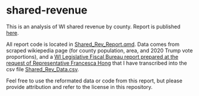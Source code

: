 # shared-revenue
This is an analysis of WI shared revenue by county.  Report is published [here](https://mjzenz.github.io/shared-revenue/Shared_Rev_Report.html).

All report code is located in [Shared_Rev_Report.qmd]("Shared_Rev_Report.qmd"). Data comes from scraped wikiepedia page (for county population, area, and 2020 Trump vote proportions), and a [WI Legislative Fiscal Bureau report prepared at the request of Representative Francesca Hong](Documents/TotalSharedRevenue_Tax_2020.pdf) that I have transcribed into the csv file [Shared_Rev_Data.csv](Shared_Rev_Data.csv). 

Feel free to use the reformated data or code from this report, but please provide attribution and refer to the license in this repository.
